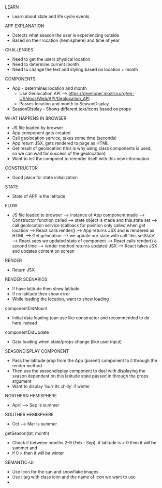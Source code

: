 LEARN
- Learn about state and life cycle events

APP EXPLANATION
- Detects what season the user is experiencing outside
- Based on their location (hemisphere) and time of year

CHALLENGES
- Need to get the users physical location
- Need to determine current month
- Need to change the text and styling based on location + month

COMPONENTS
- App - determines location and month
    - Use Geolocation API --> https://developer.mozilla.org/en-US/docs/Web/API/Geolocation_API
    - Passes location and month to SeasonDisplay
- SeasonDisplay - Shows different text/icons based on props

WHAT HAPPENS IN BROWSER
- JS file loaded by browser
- App component gets created
- Call geolocation service, takes some time (seconds)
- App return JSX, gets rendered to page as HTML
- Get result of geolocation (this is why using class components is used, so we can wait for success of the geolocation)
- Want to tell the compnent to rerender itself with this new information

CONSTRUCTOR 
- Good place for state initialization

STATE
- State of APP is the latitude

FLOW
- JS file loaded to browser --> Instance of App component made --> Constructor function called --> state object is made and this.state set --> call geolocation service (callback for position only called when get location --> React calls render() --> App returns JSX and is rendered as HTML --> Get gelocation --> we update our state with call 'this.setState' --> React sees we updated state of component --> React calls render() a second time --> render method returns updated JSX --> React takes JSX and updates content on screen

RENDER
- Return JSX

RENDER SCENARIOS
- If have latitude then show latitude
- If no latitude then show error
- While loading the location, want to show loading

componentDidMount
- Initial data loading (can use like constructor and recommended to do here instead

componentDidUpdate
- Data loading when state/props change (like user input)

SEASONDISPLAY COMPONENT
- Pass the latitude prop from the App (parent) component to it through the render method
- Then use the seasondisplay component to deal with displaying the season dependent on this latitude state passed in through the props argument
- Want to display 'burr its chilly' if winter

NORTHERN HEMISPHERE
- April --> Sep is summer

SOUTHER HEMISPHERE
- Oct --> Mar is summer

getSeason(lat, month)
- Check if between months 2-9 (Feb - Sep), if latitude is  > 0 then it will be summer and
- if 0 > then it will be winter

SEMANTIC-UI
- Use Icon for the sun and snowflake images
- Use i tag with class icon and the name of icon we want to use
- <i class='icon iconname'>